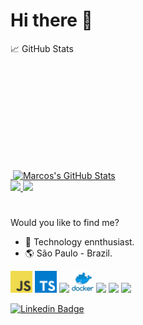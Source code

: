 # Hi there 👋
&#x1f4c8; GitHub Stats

<a href="https://github.com/marcostkao">
  <img height="180em src="https://github-readme-stats.vercel.app/api/top-langs/?username=marcostkao&hide=html,css&title_color=ffffff&text_color=c9cacc&icon_color=2bbc8a&bg_color=1d1f21" />
</a>
<a href="https://github.com/marcostkao">
  <img height="180em src="https://github-readme-stats.vercel.app/api?username=marcostkao&show_icons=true&line_height=27&count_private=true&title_color=ffffff&text_color=c9cacc&icon_color=2bbc8a&bg_color=1d1f21" alt="Marcos's GitHub Stats" />
</a>

<div>
  <a href="https://github.com/marcostkao">
    <img height="180em" src="https://github-readme-stats.vercel.app/api?username=marcostkao&show_icons=true&line_height=27&count_private=true&title_color=ffffff&text_color=c9cacc&icon_color=2bbc8a&bg_color=1d1f21"/>
    <img height="180em" src="https://github-readme-stats.vercel.app/api/top-langs/?username=pgjbz&layout=compact&langs_count=16&theme=dracula"/>
    
  </a>
<div>


#
Would you like to find me?

* 🦾 Technology ennthusiast.
* 🌎 São Paulo - Brazil.

<p dir="auto">
  <img src="https://raw.githubusercontent.com/github/explore/80688e429a7d4ef2fca1e82350fe8e3517d3494d/topics/javascript/javascript.png" height="35px" style="max-width: 100%;">
<img src="https://raw.githubusercontent.com/github/explore/80688e429a7d4ef2fca1e82350fe8e3517d3494d/topics/typescript/typescript.png" height="35px" style="max-width: 100%;">
<img src="https://camo.githubusercontent.com/f990180f9fbc4901c5ea7ab4d6e757306064176dcba5e4edf57e8e701a7c04fa/68747470733a2f2f6170706d6173746572732e696f2f7374617469632f72656163742d34376365366537376630333930323065653265373661313063316539383865392e706e67" height="35px" data-canonical-src="https://appmasters.io/static/react-47ce6e77f039020ee2e76a10c1e988e9.png" style="max-width: 100%;">
<img src="https://raw.githubusercontent.com/github/explore/80688e429a7d4ef2fca1e82350fe8e3517d3494d/topics/docker/docker.png" height="35px" style="max-width: 100%;">
<img src="https://camo.githubusercontent.com/b14dca1713330627c2ffd3443c6770c27c193745afb7e810382ae571add48964/68747470733a2f2f7365656b6c6f676f2e636f6d2f696d616765732f462f6669676d612d6c6f676f2d453445323144334145412d7365656b6c6f676f2e636f6d2e706e67" height="35px" data-canonical-src="https://seeklogo.com/images/F/figma-logo-E4E21D3AEA-seeklogo.com.png" style="max-width: 100%;">
<img src="https://camo.githubusercontent.com/b60bac216ff62e0616a2d282cc1c40af4eada26ae1aae9f92e10dd7751fd4ec2/68747470733a2f2f696f696f64657369676e2e636f6d2f77702d636f6e74656e742f75706c6f6164732f323032302f31302f50686f746f73686f702d6c6f676f2e706e67" height="35px" data-canonical-src="https://ioiodesign.com/wp-content/uploads/2020/10/Photoshop-logo.png" style="max-width: 100%;">
<img src="https://camo.githubusercontent.com/6fb1e910a4560f6379900ad3012ca4623482d5d9985ae205dca71499c79daa6e/68747470733a2f2f736474696d65732e636f6d2f77702d636f6e74656e742f75706c6f6164732f323031382f30342f315f74665a6134767349365575734a59745f667a76476e512e706e67" height="35px" data-canonical-src="https://sdtimes.com/wp-content/uploads/2018/04/1_tfZa4vsI6UusJYt_fzvGnQ.png" style="max-width: 100%;">
</p>

[![Linkedin Badge](https://img.shields.io/badge/-LinkedIn-blue?style=flat-square&logo=Linkedin&logoColor=white&link=https://www.linkedin.com/in/omariosouto)](
https://www.linkedin.com/in/marcos-takao/)


